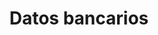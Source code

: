 ---
draft: false
title: "Datos bancarios"
banking: "Arturo Ibanez Gonzalez\n
RUT: 160199148\n
Mercado Pago\n
Cuenta Vista\n
Numero de cuenta: 1048762709\n
arturoth@gmail.com"
---